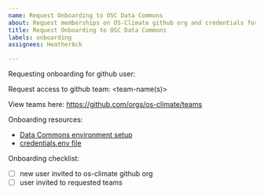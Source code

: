 ```yaml
---
name: Request Onboarding to OSC Data Commons
about: Request memberships on OS-Climate github org and credentials for Trino
title: Request Onboarding to OSC Data Commons
labels: onboarding
assignees: HeatherAck

---
```


Requesting onboarding for github user: <github-user-name>

Request access to github team: <team-name(s)>

View teams here: https://github.com/orgs/os-climate/teams

Onboarding resources:
- [Data Commons environment setup](https://github.com/os-climate/os_c_data_commons/blob/main/docs/setup-initial-environment.md)
- [credentials.env file](https://github.com/os-climate/os_c_data_commons/blob/main/docs/credentials.env)

Onboarding checklist:
- [ ] new user invited to os-climate github org
- [ ] user invited to requested teams
